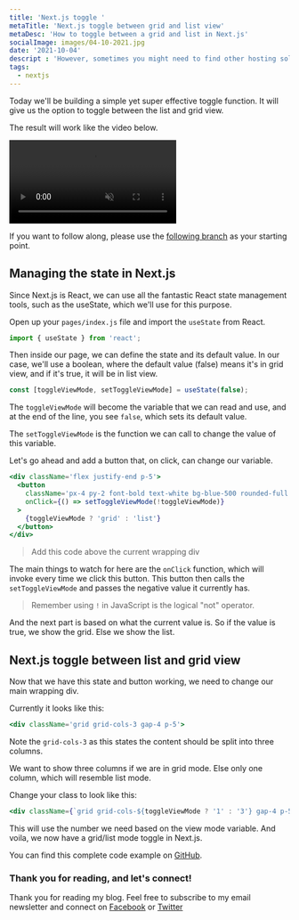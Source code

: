```yaml
---
title: 'Next.js toggle '
metaTitle: 'Next.js toggle between grid and list view'
metaDesc: 'How to toggle between a grid and list in Next.js'
socialImage: images/04-10-2021.jpg
date: '2021-10-04'
descript : 'However, sometimes you might need to find other hosting solutions for your Next.js application.Twe want.imes you might need to find other hosting solutions for your Next.js application.Twe wanimes you might need to find other hosting solutions for your Next.js application.Twe wanimes you might need to find other hosting solutions for your Next.js application.Twe wanimes you might need to find other hosting solutions for your Next.js application.Twe wanimes you might need to find other hosting solutions for your Next.js application.Twe wanimes you might need to find other hosting solutions for your Next.js application.Twe wan'
tags:
  - nextjs
---
```


Today we'll be building a simple yet super effective toggle function.
It will give us the option to toggle between the list and grid view.

The result will work like the video below.

<video autoplay loop muted playsinline>
  <source src="https://res.cloudinary.com/daily-dev-tips/video/upload/q_auto/gridlist_nkhwm4.webm" type="video/webm" />
  <source src="https://res.cloudinary.com/daily-dev-tips/video/upload/q_auto/gridlist_xdrt8a.mp4" type="video/mp4" />
</video>

<!-- ![Next.js toggle between grid and list view](https://cdn.hashnode.com/res/hashnode/image/upload/v1632638811731/wTlld_S4d.gif) -->

If you want to follow along, please use the [following branch](https://github.com/rebelchris/next-tailwind/tree/active-link) as your starting point.

## Managing the state in Next.js

Since Next.js is React, we can use all the fantastic React state management tools, such as the useState, which we'll use for this purpose.

Open up your `pages/index.js` file and import the `useState` from React.

```js
import { useState } from 'react';
```

Then inside our page, we can define the state and its default value.
In our case, we'll use a boolean, where the default value (false) means it's in grid view, and if it's true, it will be in list view.

```js
const [toggleViewMode, setToggleViewMode] = useState(false);
```

The `toggleViewMode` will become the variable that we can read and use, and at the end of the line, you see `false`, which sets its default value.

The `setToggleViewMode` is the function we can call to change the value of this variable.

Let's go ahead and add a button that, on click, can change our variable.

```jsx
<div className='flex justify-end p-5'>
  <button
    className='px-4 py-2 font-bold text-white bg-blue-500 rounded-full hover:bg-blue-700'
    onClick={() => setToggleViewMode(!toggleViewMode)}
  >
    {toggleViewMode ? 'grid' : 'list'}
  </button>
</div>
```

> Add this code above the current wrapping div

The main things to watch for here are the `onClick` function, which will invoke every time we click this button. This button then calls the `setToggleViewMode` and passes the negative value it currently has.

> Remember using `!` in JavaScript is the logical "not" operator.

And the next part is based on what the current value is.
So if the value is true, we show the grid. Else we show the list.

## Next.js toggle between list and grid view

Now that we have this state and button working, we need to change our main wrapping div.

Currently it looks like this:

```jsx
<div className='grid grid-cols-3 gap-4 p-5'>
```

Note the `grid-cols-3` as this states the content should be split into three columns.

We want to show three columns if we are in grid mode. Else only one column, which will resemble list mode.

Change your class to look like this:

```jsx
<div className={`grid grid-cols-${toggleViewMode ? '1' : '3'} gap-4 p-5`}>
```

This will use the number we need based on the view mode variable.
And voila, we now have a grid/list mode toggle in Next.js.

You can find this complete code example on [GitHub](https://github.com/rebelchris/next-tailwind/tree/grid-list-mode).

### Thank you for reading, and let's connect!

Thank you for reading my blog. Feel free to subscribe to my email newsletter and connect on [Facebook](https://www.facebook.com/DailyDevTipsBlog) or [Twitter](https://twitter.com/DailyDevTips1)

